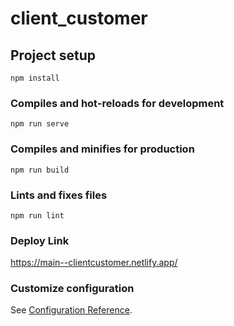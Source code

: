 # client_customer

## Project setup
```
npm install
```

### Compiles and hot-reloads for development
```
npm run serve
```

### Compiles and minifies for production
```
npm run build
```

### Lints and fixes files
```
npm run lint
```

### Deploy Link 

https://main--clientcustomer.netlify.app/


### Customize configuration
See [Configuration Reference](https://cli.vuejs.org/config/).



